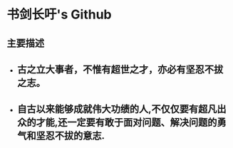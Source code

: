 # **书剑长吁's Github**

## **主要描述**

- ## **古之立大事者，不惟有超世之才，亦必有坚忍不拔之志。**
- ## **自古以来能够成就伟大功绩的人,不仅仅要有超凡出众的才能,还一定要有敢于面对问题、解决问题的勇气和坚忍不拔的意志.**
